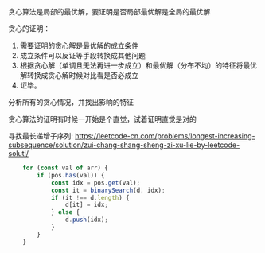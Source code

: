 贪心算法是局部的最优解，要证明是否局部最优解是全局的最优解

贪心的证明：
 1. 需要证明的贪心解是最优解的成立条件
 2. 成立条件可以反证等手段转换成其他问题
 3. 根据贪心解（单调且无法再进一步成立）和最优解（分布不均）的特征将最优解转换成贪心解时候对比看是否必成立
 4. 证毕。


分析所有的贪心情况，并找出影响的特征

贪心算法的证明有时候一开始是个直觉，试着证明直觉是对的


寻找最长递增子序列:
https://leetcode-cn.com/problems/longest-increasing-subsequence/solution/zui-chang-shang-sheng-zi-xu-lie-by-leetcode-soluti/

<!-- 贪心题解核心 -->
```javascript
    for (const val of arr) {
        if (pos.has(val)) {
            const idx = pos.get(val);
            const it = binarySearch(d, idx);
            if (it !== d.length) {
                d[it] = idx;
            } else {
                d.push(idx);
            }
        }
    }
```